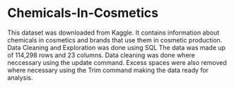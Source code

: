 # Chemicals-In-Cosmetics

This dataset was downloaded from Kaggle. It contains information about chemicals in cosmetics and brands that use them in cosmetic production. Data Cleaning and Exploration was done using SQL
The data was made up of 114,298 rows and 23 columns. 
Data cleaning was done where neccessary using the update command. Excess spaces were also removed where necessary using the Trim command making the data ready for analysis.


